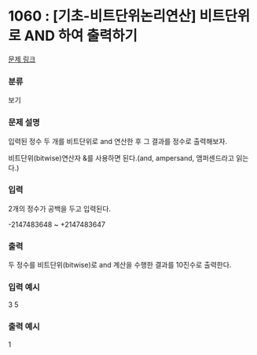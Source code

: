 # 1060 : [기초-비트단위논리연산] 비트단위로 AND 하여 출력하기

[문제 링크](https://www.codeup.kr/problem.php?id=1060)

### 분류

보기

### 문제 설명

<p>입력된 정수 두 개를 비트단위로 and 연산한 후 그 결과를 정수로 출력해보자.</p>
<p>비트단위(bitwise)연산자 &를 사용하면 된다.(and, ampersand, 앰퍼센드라고 읽는다.)</p>

### 입력

<p>2개의 정수가 공백을 두고 입력된다.</p>
<p>-2147483648 ~ +2147483647</p>


### 출력

<p>두 정수를 비트단위(bitwise)로 and 계산을 수행한 결과를 10진수로 출력한다.</p>

### 입력 예시

<p>3 5</p>

### 출력 예시

<p>1</p>

